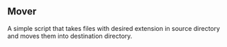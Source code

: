 ## Mover

A simple script that takes files with desired extension in source directory and moves them into destination directory.





